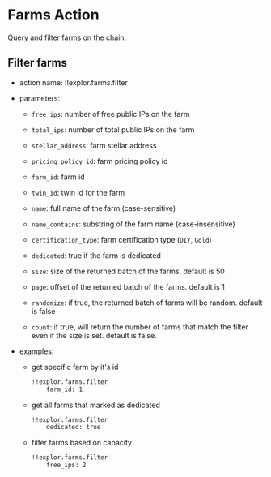 # Farms Action
Query and filter farms on the chain.

## Filter farms
- action name: !!explor.farms.filter
- parameters:
	- `free_ips`: number of free public IPs on the farm
	- `total_ips`: number of total public IPs on the farm
	- `stellar_address`: farm stellar address
	- `pricing_policy_id`: farm pricing policy id 
	- `farm_id`: farm id 
	- `twin_id`: twin id for the farm
	- `name`: full name of the farm (case-sensitive)
	- `name_contains`: substring of the farm name (case-insensitive)
	- `certification_type`: farm certification type (`DIY`, `Gold`)
	- `dedicated`: true if the farm is dedicated


    - `size`: size of the returned batch of the farms. default is 50
    - `page`: offset of the returned batch of the farms. default is 1
    - `randomize`: if true, the returned batch of farms will be random. default is false
    - `count`: if true, will return the number of farms that match the filter even if the size is set. default is false.

- examples:
    - get specific farm by it's id
        ```bash
        !!explor.farms.filter
            farm_id: 1
        ```
    - get all farms that marked as dedicated
        ```bash
        !!explor.farms.filter
            dedicated: true
        ```
    - filter farms based on capacity
        ```bash
        !!explor.farms.filter
            free_ips: 2
        ```